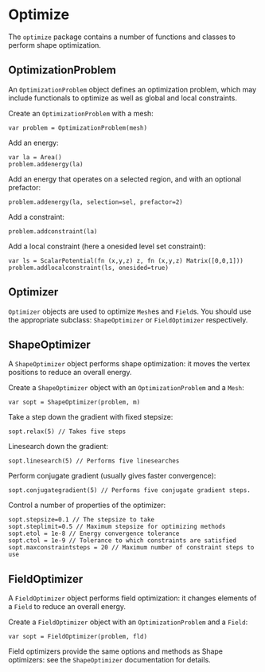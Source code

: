 [comment]: # (Morpho optimize help file)
[version]: # (0.5)

# Optimize
[tagoptimize]: # (optimize)

The `optimize` package contains a number of functions and classes to perform shape optimization.

[showsubtopics]: # (subtopics)

## OptimizationProblem
[tagoptimizationproblem]: # (optimizationproblem)

An `OptimizationProblem` object defines an optimization problem, which may include functionals to optimize as well as global and local constraints.

Create an `OptimizationProblem` with a mesh:

    var problem = OptimizationProblem(mesh)

Add an energy:

    var la = Area()
    problem.addenergy(la)

Add an energy that operates on a selected region, and with an optional prefactor:

    problem.addenergy(la, selection=sel, prefactor=2)

Add a constraint:

    problem.addconstraint(la)

Add a local constraint (here a onesided level set constraint):

    var ls = ScalarPotential(fn (x,y,z) z, fn (x,y,z) Matrix([0,0,1]))
    problem.addlocalconstraint(ls, onesided=true)

## Optimizer
[tagoptimizer]: # (optimizer)

`Optimizer` objects are used to optimize `Mesh`es and `Field`s. You should use the appropriate subclass: `ShapeOptimizer` or `FieldOptimizer` respectively.

[showsubtopics]: # (subtopics)

## ShapeOptimizer
[tagshapeoptimizer]: # (shapeoptimizer)

A `ShapeOptimizer` object performs shape optimization: it moves the vertex positions to reduce an overall energy.

Create a `ShapeOptimizer` object with an `OptimizationProblem` and a `Mesh`:

    var sopt = ShapeOptimizer(problem, m)

Take a step down the gradient with fixed stepsize:

    sopt.relax(5) // Takes five steps

Linesearch down the gradient:

    sopt.linesearch(5) // Performs five linesearches

Perform conjugate gradient (usually gives faster convergence):

    sopt.conjugategradient(5) // Performs five conjugate gradient steps.

Control a number of properties of the optimizer:

    sopt.stepsize=0.1 // The stepsize to take
    sopt.steplimit=0.5 // Maximum stepsize for optimizing methods
    sopt.etol = 1e-8 // Energy convergence tolerance
    sopt.ctol = 1e-9 // Tolerance to which constraints are satisfied
    sopt.maxconstraintsteps = 20 // Maximum number of constraint steps to use

## FieldOptimizer
[tagfieldoptimizer]: # (fieldoptimizer)

A `FieldOptimizer` object performs field optimization: it changes elements of a `Field` to reduce an overall energy.

Create a `FieldOptimizer` object with an `OptimizationProblem` and a `Field`:

    var sopt = FieldOptimizer(problem, fld)

Field optimizers provide the same options and methods as Shape optimizers: see the `ShapeOptimizer` documentation for details.
